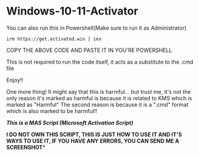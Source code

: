 # Windows-10-11-Activator


You can also run this in Powershell(Make sure to run it as Administrator)


```
irm https://get.activated.win | iex
```


COPY THE ABOVE CODE AND PASTE IT IN YOU'RE POWERSHELL



This is not required to run the code itself, it acts as a substitute to the .cmd file



Enjoy!!




One more thing!
It might say that this is harmful... but trust me, it's not the only reason it's marked as harmful is because it is related to KMS which
is marked as "Harmful"
The second reason is because it is  a ".cmd" format which is also marked to be harmful!!

***This is a MAS Script (Microsoft Activation Script)***


**I DO NOT OWN THIS SCRIPT, THIS IS JUST HOW TO USE IT AND IT'S WAYS TO USE IT, IF YOU HAVE ANY ERRORS, YOU CAN SEND ME A SCREENSHOT***
